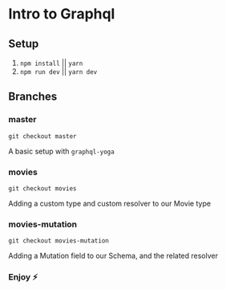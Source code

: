# Intro to Graphql

## Setup 

1. `npm install` || `yarn`
2. `npm run dev` || `yarn dev`

## Branches

### master
```
git checkout master
```
A basic setup with `graphql-yoga`

### movies
```
git checkout movies
```
Adding a custom type and custom resolver to our Movie type

### movies-mutation
```
git checkout movies-mutation
```
Adding a Mutation field to our Schema, and the related resolver

### Enjoy ⚡️